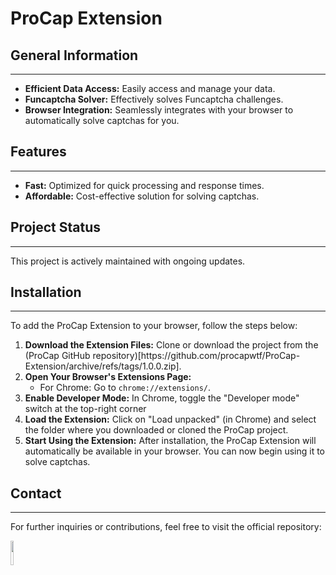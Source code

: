 <h1>ProCap Extension</h1>

<h2>General Information</h2>
<hr>
<ul>
    <li><strong>Efficient Data Access:</strong> Easily access and manage your data.</li>
    <li><strong>Funcaptcha Solver:</strong> Effectively solves Funcaptcha challenges.</li>
    <li><strong>Browser Integration:</strong> Seamlessly integrates with your browser to automatically solve captchas for you.</li>
</ul>

<h2>Features</h2>
<hr>
<ul>
    <li><strong>Fast:</strong> Optimized for quick processing and response times.</li>
    <li><strong>Affordable:</strong> Cost-effective solution for solving captchas.</li>
</ul>

<h2>Project Status</h2>
<hr>
<p>This project is actively maintained with ongoing updates.</p>

<h2>Installation</h2>
<hr>
<p>To add the ProCap Extension to your browser, follow the steps below:</p>
<ol>
    <li><strong>Download the Extension Files:</strong> Clone or download the project from the (ProCap GitHub repository)[https://github.com/procapwtf/ProCap-Extension/archive/refs/tags/1.0.0.zip]</a>.</li>
    <li><strong>Open Your Browser's Extensions Page:</strong> 
        <ul>
            <li>For Chrome: Go to <code>chrome://extensions/</code>.</li>
        </ul>
    </li>
    <li><strong>Enable Developer Mode:</strong> In Chrome, toggle the "Developer mode" switch at the top-right corner</li>
    <li><strong>Load the Extension:</strong> Click on "Load unpacked" (in Chrome) and select the folder where you downloaded or cloned the ProCap project.</li>
    <li><strong>Start Using the Extension:</strong> After installation, the ProCap Extension will automatically be available in your browser. You can now begin using it to solve captchas.</li>
</ol>

<h2>Contact</h2>
<hr>
<p>For further inquiries or contributions, feel free to visit the official repository:</p>
<p><a href="https://github.com/VirusNoirrr" target="_blank"><img src="https://cdn.jsdelivr.net/gh/devicons/devicon/icons/github/github-original.svg" style="width: 10%;"></a></p>
